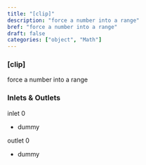 ```yaml
---
title: "[clip]"
description: "force a number into a range"
bref: "force a number into a range"
draft: false
categories: ["object", "Math"]
---
```


### [clip]

force a number into a range

### Inlets & Outlets

inlet 0

 - dummy

outlet 0

 - dummy
 
